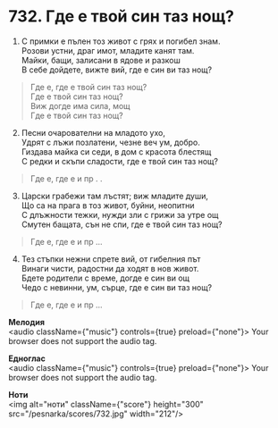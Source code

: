 # 732. Где е твой син таз нощ?

1. С примки е пълен тоз живот с грях и погибел знам.  
Розови устни, драг имот, младите канят там.  
Майки, бащи, залисани в ядове и разкош  
В себе дойдете, вижте вий, где е син ви таз нощ?  

> Где е, где е твой син таз нощ?  
> Где е твой син таз нощ?  
> Виж догде има сила, мощ  
> Где е твой син таз нощ?

2. Песни очарователни на младото ухо,  
Удрят с лъжи позлатени, чезне веч ум, добро.  
Гиздава майка си седи, в дом с красота блестящ  
С редки и скъпи сладости, где е твой син таз нощ?  

> Где е, где е и пр . .  

3. Царски грабежи там лъстят; виж младите души,  
Що са на прага в тоз живот, буйни, неопитни  
С длъжности тежки, нужди зли с грижи за утре ощ  
Смутен бащата, сън не спи, где е твой син таз нощ?  

> Где е, где е и пр ...  

4. Тез стъпки нежни спрете вий, от гибелния път  
Винаги чисти, радостни да ходят в нов живот.  
Бдете родители с време, догде е син ви ощ  
Чедо с невинни, ум, сърце, где е син ви таз нощ?  

> Где е, где е и пр ...

**Мелодия**  
<audio className={"music"} controls={true} preload={"none"}>
    <source src="/pesnarka/mp3/732.mp3" type="audio/mpeg"/>
    Your browser does not support the audio tag.
</audio>

**Едноглас**  
<audio className={"music"} controls={true} preload={"none"}>
    <source src="/pesnarka/transp/732.mp3" type="audio/mpeg"/>
    Your browser does not support the audio tag.
</audio>

**Ноти**  
<img alt="ноти" className={"score"} height="300" src="/pesnarka/scores/732.jpg" width="212"/>
